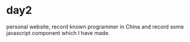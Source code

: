 # day2
personal website, record known programmer in China and record some javascript component which I have made.
